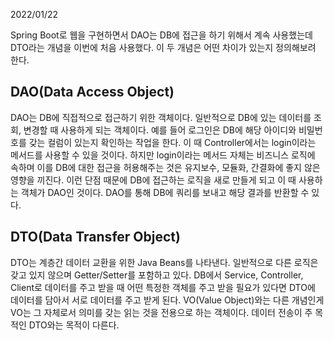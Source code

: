 2022/01/22

Spring Boot로 웹을 구현하면서 DAO는 DB에 접근을 하기 위해서 계속 사용했는데 DTO라는 개념을 이번에 처음 사용했다. 
이 두 개념은 어떤 차이가 있는지 정의해보려 한다.

## DAO(Data Access Object)
DAO는 DB에 직접적으로 접근하기 위한 객체이다. 일반적으로 DB에 있는 데이터를 조회, 변경할 때 사용하게 되는 객체이다. 예를 들어 
로그인은 DB에 해당 아이디와 비밀번호를 갖는 컬럼이 있는지 확인하는 작업을 한다. 이 때 Controller에서는 login이라는 메서드를 
사용할 수 있을 것이다. 하지만 login이라는 메서드 자체는 비즈니스 로직에 속하며 이를 DB에 대한 접근을 허용해주는 것은 유지보수, 
모듈화, 간결화에 좋지 않은 영향을 끼진다. 이런 단점 때문에 DB에 접근하는 로직을 새로 만들게 되고 이 때 사용하는 객체가 DAO인 것이다. 
DAO를 통해 DB에 쿼리를 보내고 해당 결과를 반환할 수 있다.

## DTO(Data Transfer Object)
DTO는 계층간 데이터 교환을 위한 Java Beans를 나타낸다. 일반적으로 다른 로직은 갖고 있지 않으며 Getter/Setter를 포함하고 있다. 
DB에서 Service, Controller, Client로 데이터를 주고 받을 때 어떤 특정한 객체를 주고 받을 필요가 있다면 DTO에 데이터를 담아서 서로 
데이터를 주고 받게 된다. VO(Value Object)와는 다른 개념인게 VO는 그 자체로서 의미를 갖는 읽는 것을 전용으로 하는 객체이다. 데이터 
전송이 주 목적인 DTO와는 목적이 다른다.
